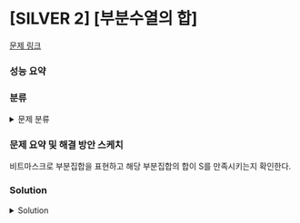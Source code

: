 # [SILVER 2] [부분수열의 합]

[문제 링크](https://www.acmicpc.net/problem/1182) 

### 성능 요약

### 분류

<details><summary>문제 분류</summary> 

[비트마스크]

</details>

### 문제 요약 및 해결 방안 스케치

비트마스크로 부분집합을 표현하고 해당 부분집합의 합이 S를 만족시키는지 확인한다. 

### Solution

<details><summary>Solution</summary> 

[Source Code]

</details>
